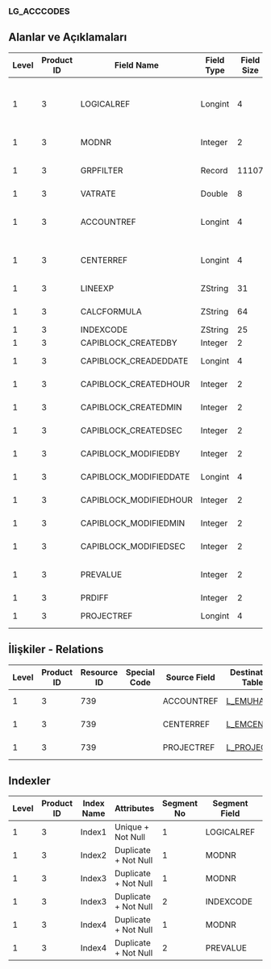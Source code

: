 ### LG_ACCCODES

## Alanlar ve Açıklamaları

**Level**|**Product ID**|**Field Name**|**Field Type**|**Field Size**|**Field Offset**|**Türkçe Açıklama**|**Expression**
-----|-----|-----|-----|-----|-----|-----|-----
1|3|LOGICALREF|Longint|4|0|Entegrasyon Bağlantı Kodu Log. Ref.|Integration Connection Code Logical Reference
1|3|MODNR|Integer|2|4|Modül Numarası|Module Number
1|3|GRPFILTER|Record|11107|6|Grup filtresi|Group Filter Record
1|3|VATRATE|Double|8|11113|KDV oranı|VAT Rate
1|3|ACCOUNTREF|Longint|4|11121|Genel Muhasebe Hesabı Ref.|General Ledger Account Reference
1|3|CENTERREF|Longint|4|11125|Masraf Merkezi Ref.|Overhead Pool Reference
1|3|LINEEXP|ZString|31|11129|Satır Açıklaması|Line Description
1|3|CALCFORMULA|ZString|64|11160|Hesaplanan Formül|Calculation Formula
1|3|INDEXCODE|ZString|25|11224|İndeks Kodu|Index Code
1|3|CAPIBLOCK_CREATEDBY|Integer|2|11249|Oluşturan|Created By
1|3|CAPIBLOCK_CREADEDDATE|Longint|4|11251|Oluşturulma Tarihi|Created Date
1|3|CAPIBLOCK_CREATEDHOUR|Integer|2|11255|Oluşturulma Saati|Created Hour
1|3|CAPIBLOCK_CREATEDMIN|Integer|2|11257|Oluşturulma Dakikası|Created Minute
1|3|CAPIBLOCK_CREATEDSEC|Integer|2|11259|Oluşturulma Saniyesi|Created Second
1|3|CAPIBLOCK_MODIFIEDBY|Integer|2|11261|Değiştiren|Modified By
1|3|CAPIBLOCK_MODIFIEDDATE|Longint|4|11263|Değiştirilme Tarihi|Modified Date
1|3|CAPIBLOCK_MODIFIEDHOUR|Integer|2|11267|Değiştirilme Saati|Modified Hour
1|3|CAPIBLOCK_MODIFIEDMIN|Integer|2|11269|Değiştirilme Dakikası|Modified Minute
1|3|CAPIBLOCK_MODIFIEDSEC|Integer|2|11271|Değiştirilme Saniyesi|Modified Second
1|3|PREVALUE|Integer|2|11273|Öndeğer olarak kullanılacak|Will Be Used As Default
1|3|PRDIFF|Integer|2|11275|Fiyatlar|Prices
1|3|PROJECTREF|Longint|4|11277|Proje Referansı|PROJECT Reference

## İlişkiler - Relations

**Level**|**Product ID**|**Resource ID**|**Special Code**|**Source Field**|**Destination Table**|**Destination Field**|**Relation Type**|**Extra Condition**
-----|-----|-----|-----|-----|-----|-----|-----|-----
1|3|739||ACCOUNTREF|[L_EMUHACC](../LG_EMUHACC "L_EMUHACC")|LOGICALREF|one-to-one|
1|3|739||CENTERREF|[L_EMCENTER](../LG_EMCENTER "L_EMCENTER")|LOGICALREF|one-to-one|
1|3|739||PROJECTREF|[L_PROJECT](../L_PROJECT "L_PROJECT")|LOGICALREF|one-to-one|

## Indexler

**Level**|**Product ID**|**Index Name**|**Attributes**|**Segment No**|**Segment Field**|**Sense**
-----|-----|-----|-----|-----|-----|-----
1|3|Index1|Unique + Not Null|1|LOGICALREF|Ascending
1|3|Index2|Duplicate + Not Null|1|MODNR|Ascending
1|3|Index3|Duplicate + Not Null|1|MODNR|Ascending
1|3|Index3|Duplicate + Not Null|2|INDEXCODE|Ascending
1|3|Index4|Duplicate + Not Null|1|MODNR|Ascending
1|3|Index4|Duplicate + Not Null|2|PREVALUE|Ascending
